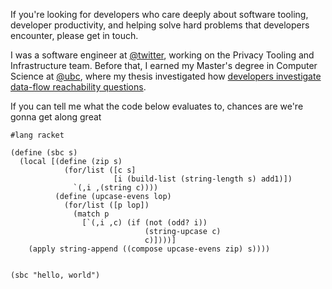 If you're looking for developers who care deeply about software tooling, developer productivity,
and helping solve hard problems that developers encounter, please get in touch.

I was a software engineer at [@twitter](https://github.com/twitter), working on the Privacy 
Tooling and Infrastructure team.
Before that, I earned my Master's degree in Computer Science at [@ubc](https://www.ubc.ca),
where my thesis investigated how [developers investigate data-flow reachability questions](https://open.library.ubc.ca/soa/cIRcle/collections/ubctheses/24/items/1.0421073?o=0).

If you can tell me what the code below evaluates to, chances are we're gonna get along great

```rkt
#lang racket

(define (sbc s)
  (local [(define (zip s)
            (for/list ([c s]
                       [i (build-list (string-length s) add1)])
              `(,i ,(string c))))
          (define (upcase-evens lop)
            (for/list ([p lop])
              (match p
                [`(,i ,c) (if (not (odd? i))
                              (string-upcase c)
                              c)])))]
    (apply string-append ((compose upcase-evens zip) s))))


(sbc "hello, world")
```
